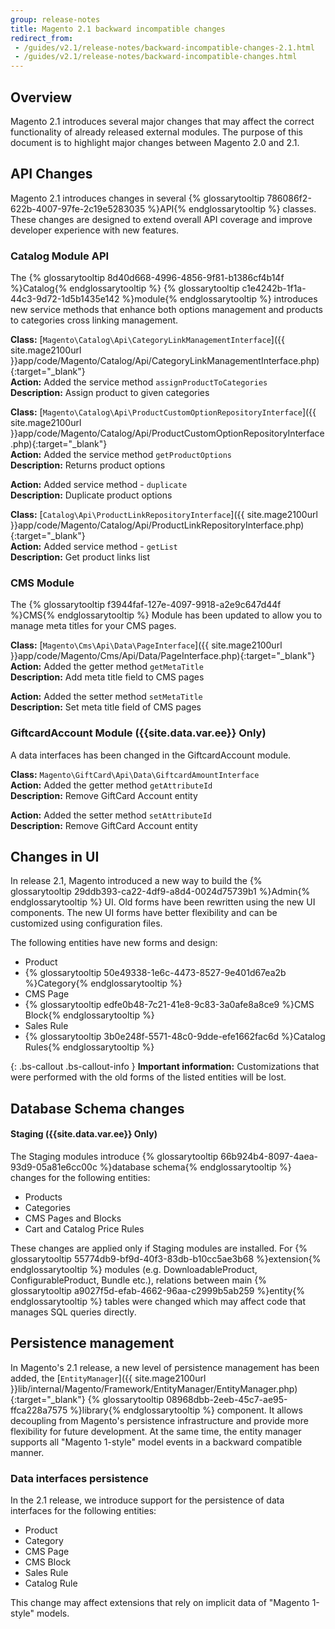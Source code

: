 ```yaml
---
group: release-notes
title: Magento 2.1 backward incompatible changes
redirect_from: 
 - /guides/v2.1/release-notes/backward-incompatible-changes-2.1.html
 - /guides/v2.1/release-notes/backward-incompatible-changes.html
---
```


## Overview

Magento 2.1 introduces several major changes that may affect the correct functionality of already released external modules. The purpose of this document is to highlight major changes between Magento 2.0 and 2.1.

## API Changes

Magento 2.1 introduces changes in several {% glossarytooltip 786086f2-622b-4007-97fe-2c19e5283035 %}API{% endglossarytooltip %} classes. These changes are designed to extend overall API coverage and improve developer experience with new features.

### Catalog Module API

The {% glossarytooltip 8d40d668-4996-4856-9f81-b1386cf4b14f %}Catalog{% endglossarytooltip %} {% glossarytooltip c1e4242b-1f1a-44c3-9d72-1d5b1435e142 %}module{% endglossarytooltip %} introduces new service methods that enhance both options management and products to categories cross linking management.

**Class:** [`Magento\Catalog\Api\CategoryLinkManagementInterface`]({{ site.mage2100url }}app/code/Magento/Catalog/Api/CategoryLinkManagementInterface.php){:target="_blank"}<br/>
**Action:** Added the service method `assignProductToCategories`<br/>
**Description:** Assign product to given categories<br/>

**Class:** [`Magento\Catalog\Api\ProductCustomOptionRepositoryInterface`]({{ site.mage2100url }}app/code/Magento/Catalog/Api/ProductCustomOptionRepositoryInterface.php){:target="_blank"}<br/>
**Action:** Added the service method `getProductOptions`<br/>
**Description:** Returns product options<br/>

**Action:** Added service method - `duplicate`<br/>
**Description:** Duplicate product options<br/>

**Class:** [`Catalog\Api\ProductLinkRepositoryInterface`]({{ site.mage2100url }}app/code/Magento/Catalog/Api/ProductLinkRepositoryInterface.php){:target="_blank"}<br/>
**Action:** Added service method - `getList`<br/>
**Description:** Get product links list<br/>

### CMS Module

The {% glossarytooltip f3944faf-127e-4097-9918-a2e9c647d44f %}CMS{% endglossarytooltip %} Module has been updated to allow you to manage meta titles for your CMS pages.

**Class:** [`Magento\Cms\Api\Data\PageInterface`]({{ site.mage2100url }}app/code/Magento/Cms/Api/Data/PageInterface.php){:target="_blank"}<br/>
**Action:** Added the getter method `getMetaTitle`<br/>
**Description:** Add meta title field to CMS pages<br/>

**Action:** Added the setter method `setMetaTitle`<br/>
**Description:** Set meta title field of CMS pages<br/>

### GiftcardAccount Module ({{site.data.var.ee}} Only)

A data interfaces has been changed in the GiftcardAccount module.

**Class:** `Magento\GiftCard\Api\Data\GiftcardAmountInterface`<br/>
**Action:** Added the getter method `getAttributeId`<br/>
**Description:** Remove GiftCard Account entity<br/>

**Action:** Added the setter method `setAttributeId`<br/>
**Description:** Remove GiftCard Account entity<br/>

## Changes in UI

In release 2.1, Magento introduced a new way to build the {% glossarytooltip 29ddb393-ca22-4df9-a8d4-0024d75739b1 %}Admin{% endglossarytooltip %} UI. Old forms have been rewritten using the new UI components. The new UI forms have better flexibility and can be customized using configuration files.

The following entities have new forms and design:

* Product
* {% glossarytooltip 50e49338-1e6c-4473-8527-9e401d67ea2b %}Category{% endglossarytooltip %}
* CMS Page
* {% glossarytooltip edfe0b48-7c21-41e8-9c83-3a0afe8a8ce9 %}CMS Block{% endglossarytooltip %}
* Sales Rule
* {% glossarytooltip 3b0e248f-5571-48c0-9dde-efe1662fac6d %}Catalog Rules{% endglossarytooltip %}

{: .bs-callout .bs-callout-info }
**Important information:** Customizations that were performed with the old forms of the listed entities will be lost.

## Database Schema changes

#### Staging ({{site.data.var.ee}} Only)

The Staging modules introduce {% glossarytooltip 66b924b4-8097-4aea-93d9-05a81e6cc00c %}database schema{% endglossarytooltip %} changes for the following entities:

*	Products
*	Categories
*	CMS Pages and Blocks
* Cart and Catalog Price Rules

These changes are applied only if Staging modules are installed. For {% glossarytooltip 55774db9-bf9d-40f3-83db-b10cc5ae3b68 %}extension{% endglossarytooltip %} modules (e.g. DownloadableProduct, ConfigurableProduct, Bundle etc.), relations between main {% glossarytooltip a9027f5d-efab-4662-96aa-c2999b5ab259 %}entity{% endglossarytooltip %} tables were changed which may affect code that manages SQL queries directly.

## Persistence management

In Magento's 2.1 release, a new level of persistence management has been added, the [`EntityManager`]({{ site.mage2100url }}lib/internal/Magento/Framework/EntityManager/EntityManager.php){:target="_blank"} {% glossarytooltip 08968dbb-2eeb-45c7-ae95-ffca228a7575 %}library{% endglossarytooltip %} component. It allows decoupling from Magento's persistence infrastructure and provide more flexibility for future development. At the same time, the entity manager supports all "Magento 1-style" model events in a backward compatible manner.

### Data interfaces persistence

In the 2.1 release, we introduce support for the persistence  of data interfaces for the following entities:

* Product
* Category
* CMS Page
* CMS Block
* Sales Rule
* Catalog Rule

This change may affect extensions that rely on implicit data of "Magento 1-style" models.
